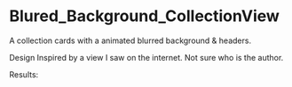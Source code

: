 # Blured_Background_CollectionView
A collection cards with a animated blurred background &amp; headers.

Design Inspired by a view I saw on the internet. Not sure who is the author.

Results: 
